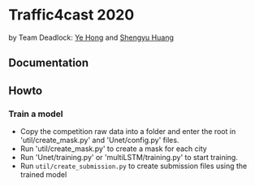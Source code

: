 # Traffic4cast 2020
by Team Deadlock: [Ye Hong](https://www.researchgate.net/profile/Ye_Hong9) and [Shengyu Huang]()

## Documentation

## Howto
### Train a model
- Copy the competition raw data into a folder and enter the root in 'util/create_mask.py' and 'Unet/config.py' files. 
- Run 'util/create_mask.py' to create a mask for each city
- Run 'Unet/training.py' or 'multiLSTM/training.py' to start training.
- Run `util/create_submission.py` to create submission files using the trained model

